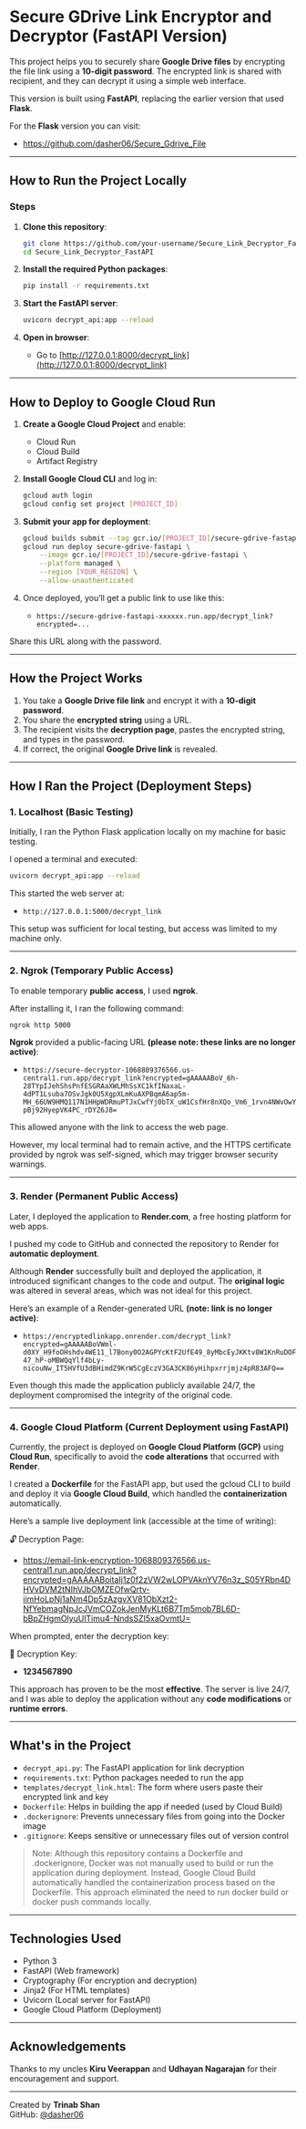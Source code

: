 # Secure GDrive Link Encryptor and Decryptor (FastAPI Version)

This project helps you to securely share **Google Drive files** by encrypting the file link using a **10-digit password**. The encrypted link is shared with recipient, and they can decrypt it using a simple web interface.

This version is built using **FastAPI**, replacing the earlier version that used **Flask**.

For the **Flask** version you can visit:  
- https://github.com/dasher06/Secure_Gdrive_File

---

## How to Run the Project Locally

### Steps

1. **Clone this repository**:
   ```bash
   git clone https://github.com/your-username/Secure_Link_Decryptor_FastAPI.git
   cd Secure_Link_Decryptor_FastAPI
   ```

2. **Install the required Python packages**:
   ```bash
   pip install -r requirements.txt
   ```

3. **Start the FastAPI server**:
   ```bash
   uvicorn decrypt_api:app --reload
   ```

4. **Open in browser**:
   - Go to [http://127.0.0.1:8000/decrypt_link](http://127.0.0.1:8000/decrypt_link)

---

## How to Deploy to Google Cloud Run

1. **Create a Google Cloud Project** and enable:
   - Cloud Run
   - Cloud Build
   - Artifact Registry

2. **Install Google Cloud CLI** and log in:
   ```bash
   gcloud auth login
   gcloud config set project [PROJECT_ID]
   ```

3. **Submit your app for deployment**:
   ```bash
   gcloud builds submit --tag gcr.io/[PROJECT_ID]/secure-gdrive-fastapi
   gcloud run deploy secure-gdrive-fastapi \
       --image gcr.io/[PROJECT_ID]/secure-gdrive-fastapi \
       --platform managed \
       --region [YOUR_REGION] \
       --allow-unauthenticated
   ```

4. Once deployed, you’ll get a public link to use like this:
   - `https://secure-gdrive-fastapi-xxxxxx.run.app/decrypt_link?encrypted=...`

Share this URL along with the password.

---

## How the Project Works

1. You take a **Google Drive file link** and encrypt it with a **10-digit password**.
2. You share the **encrypted string** using a URL.
3. The recipient visits the **decryption page**, pastes the encrypted string, and types in the password.
4. If correct, the original **Google Drive link** is revealed.

---

## How I Ran the Project (Deployment Steps)

### 1. Localhost (Basic Testing)

Initially, I ran the Python Flask application locally on my machine for basic testing.

I opened a terminal and executed:
```bash
uvicorn decrypt_api:app --reload
```

This started the web server at:

- `http://127.0.0.1:5000/decrypt_link`

This setup was sufficient for local testing, but access was limited to my machine only.

---

### 2. Ngrok (Temporary Public Access)

To enable temporary **public access**, I used **ngrok**.

After installing it, I ran the following command:
```bash
ngrok http 5000
```

**Ngrok** provided a public-facing URL **(please note: these links are no longer active)**:

- `https://secure-decryptor-1068809376566.us-central1.run.app/decrypt_link?encrypted=gAAAAABoV_6h-28TYpIJehShsPnfESGRAaXWLMhSsXC1kfINaxaL-4dPT1Lsuba7OSvJgk0U5XgpXLmKuAXPBqmA6ap5m-MH_66UW9HMQ117N1HHpWDRmuPTJxCwfYj0bTX_uW1CsfHr8nXQo_Vm6_1rvn4NWvOwYpBj92HyepVK4PC_rDYZ6J8=`


This allowed anyone with the link to access the web page. 

However, my local terminal had to remain active, and the HTTPS certificate provided by ngrok was self-signed, which may trigger browser security warnings.

---

### 3. Render (Permanent Public Access)

Later, I deployed the application to **Render.com**, a free hosting platform for web apps.

I pushed my code to GitHub and connected the repository to Render for **automatic deployment**.

Although **Render** successfully built and deployed the application, it introduced significant changes to the code and output. The **original logic** was altered in several areas, which was not ideal for this project.

Here’s an example of a Render-generated URL **(note: link is no longer active)**:

- `https://encryptedlinkapp.onrender.com/decrypt_link?encrypted=gAAAAABoVWml-d0XY_H9foOHshdv4WE11_l7Bony0O2AGPYcKtF2UfE49_8yMbcEyJKKtv8W1KnRuDOF47_hP-oMBWQqYlf4bLy-nicouNw_IT5HVfU3dBHimdZ9KrW5CgEczV3GA3CK86yHihpxrrjmjz4pR83AFQ==`

Even though this made the application publicly available 24/7, the deployment compromised the integrity of the original code.

---

### 4. Google Cloud Platform (Current Deployment using FastAPI)

Currently, the project is deployed on **Google Cloud Platform (GCP)** using **Cloud Run**, specifically to avoid the **code alterations** that occurred with **Render**.

I created a **Dockerfile** for the FastAPI app, but used the gcloud CLI to build and deploy it via **Google Cloud Build**, which handled the **containerization** automatically.

Here’s a sample live deployment link (accessible at the time of writing):

🔓 Decryption Page:

- https://email-link-encryption-1068809376566.us-central1.run.app/decrypt_link?encrypted=gAAAAABoitaIj1z0f2zVW2wLOPVAknYV76n3z_S05YRbn4DHVvDVM2tNIhVJbOMZEOfwQrtv-iimHoLpNj1aNm4Dp5zAzgvXV81ObXzt2-NfYebmagNpJcJVmCOZokJenMyKLt6B7Tm5mob7BL6D-bBpZHgmOlyuUlTimu4-NndsSZI5xaOvmtU=

When prompted, enter the decryption key:

🔐 Decryption Key: 

- **1234567890**

This approach has proven to be the most **effective**. The server is live 24/7, and I was able to deploy the application without any **code modifications** or **runtime errors**.

---

## What's in the Project

- `decrypt_api.py`: The FastAPI application for link decryption
- `requirements.txt`: Python packages needed to run the app
- `templates/decrypt_link.html`: The form where users paste their encrypted link and key
- `Dockerfile`: Helps in building the app if needed (used by Cloud Build)
- `.dockerignore`: Prevents unnecessary files from going into the Docker image
- `.gitignore`: Keeps sensitive or unnecessary files out of version control

> Note: Although this repository contains a Dockerfile and .dockerignore, Docker was not manually used to build or run the application during deployment. Instead, Google Cloud Build automatically handled the containerization process based on the Dockerfile. This approach eliminated the need to run docker build or docker push commands locally.
---

## Technologies Used

- Python 3
- FastAPI (Web framework)
- Cryptography (For encryption and decryption)
- Jinja2 (For HTML templates)
- Uvicorn (Local server for FastAPI)
- Google Cloud Platform (Deployment)

---

## Acknowledgements

Thanks to my uncles **Kiru Veerappan** and **Udhayan Nagarajan** for their encouragement and support.

---

Created by **Trinab Shan**  
GitHub: [@dasher06](https://github.com/dasher06)

